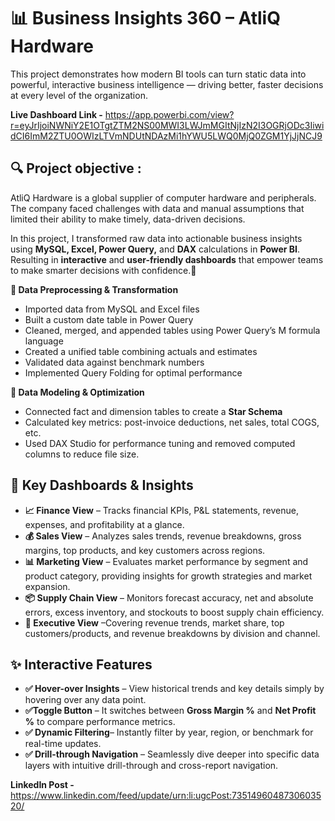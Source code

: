 # 📊 Business Insights 360 – AtliQ Hardware


This project demonstrates how modern BI tools can turn static data into powerful, interactive business intelligence — driving better, faster decisions at every level of the organization.


**Live Dashboard Link -** https://app.powerbi.com/view?r=eyJrIjoiNWNiY2E1OTgtZTM2NS00MWI3LWJmMGItNjIzN2I3OGRjODc3IiwidCI6ImM2ZTU0OWIzLTVmNDUtNDAzMi1hYWU5LWQ0MjQ0ZGM1YjJjNCJ9



## 🔍 Project objective : 

AtliQ Hardware is a global supplier of computer hardware and peripherals. The company faced challenges with data and manual assumptions that limited their ability to make timely, data-driven decisions.


In this project, I transformed raw data into actionable business insights using **MySQL, Excel, Power Query,** and **DAX** calculations in **Power BI**. Resulting in **interactive** and **user-friendly dashboards** that empower teams to make smarter decisions with confidence.🎯




**🔹 Data Preprocessing & Transformation**
-	 Imported data from MySQL and Excel files
-  Built a custom date table in Power Query
-	 Cleaned, merged, and appended tables using Power Query’s M formula language
-	 Created a unified table combining actuals and estimates
-	 Validated data against benchmark numbers
-	 Implemented Query Folding for optimal performance


**🔹 Data Modeling & Optimization**
-	Connected fact and dimension tables to create a **Star Schema**
- Calculated key metrics: post-invoice deductions, net sales, total COGS, etc.
-	Used DAX Studio for performance tuning and removed computed columns to reduce file size.


## 🔑 Key Dashboards & Insights
- **📈 Finance View** – Tracks financial KPIs, P&L statements, revenue, expenses, and profitability at a glance.
- **💰 Sales View** – Analyzes sales trends, revenue breakdowns, gross margins, top products, and key customers across regions.
- **📊 Marketing View** – Evaluates market performance by segment and product category, providing insights for growth strategies and market expansion.
- **📦 Supply Chain View** – Monitors forecast accuracy, net and absolute errors, excess inventory, and stockouts to boost supply chain efficiency.
- **🏢 Executive View** –Covering revenue trends, market share, top customers/products, and revenue breakdowns by division and channel.


## ✨ Interactive Features
- **✅ Hover-over Insights** – View historical trends and key details simply by hovering over any data point.
- **✅Toggle Button** – It switches between **Gross Margin %** and **Net Profit %** to compare performance metrics.
- **✅ Dynamic Filtering**– Instantly filter by year, region, or benchmark for real-time updates.
- **✅ Drill-through Navigation** – Seamlessly dive deeper into specific data layers with intuitive drill-through and cross-report navigation.

 **LinkedIn Post -** https://www.linkedin.com/feed/update/urn:li:ugcPost:7351496048730603520/ 
